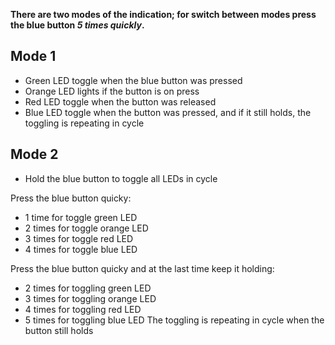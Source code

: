 __There are two modes of the indication; for switch between modes press the blue button _5 times quickly_.__
## Mode 1
- Green LED toggle when the blue button was pressed
- Orange LED lights if the button is on press
- Red LED toggle when the button was released
- Blue LED toggle when the button was pressed, and if it still holds, the toggling is repeating in cycle
## Mode 2
- Hold the blue button to toggle all LEDs in cycle

Press the blue button quicky:
- 1 time for toggle green LED
- 2 times for toggle orange LED
- 3 times for toggle red LED
- 4 times for toggle blue LED

Press the blue button quicky and at the last time keep it holding:
- 2 times for toggling green LED
- 3 times for toggling orange LED
- 4 times for toggling red LED
- 5 times for toggling blue LED
The toggling is repeating in cycle when the button still holds
